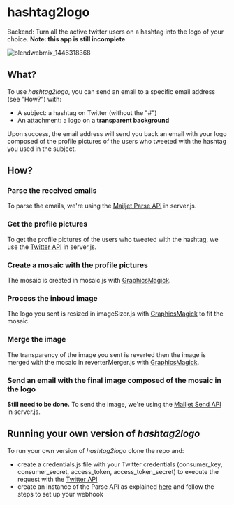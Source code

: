# hashtag2logo
Backend: Turn all the active twitter users on a hashtag into the logo of your choice.
**Note: this app is still incomplete**

![blendwebmix_1446318368](https://cloud.githubusercontent.com/assets/4700883/10865441/bd38c8ec-800b-11e5-9294-1e94eb0456a7.png)

## What?

To use *hashtag2logo*, you can send an email to a specific email address (see "How?") with:
* A subject: a hashtag on Twitter (without the "#")
* An attachment: a logo on a **transparent background**

Upon success, the email address will send you back an email with your logo composed of the profile pictures of the users who tweeted with the hashtag you used in the subject.


## How?

### Parse the received emails

To parse the emails, we're using the [Mailjet Parse API](http://dev.mailjet.com/guides/#parse-api-process-inbound-emails) in server.js.

### Get the profile pictures

To get the profile pictures of the users who tweeted with the hashtag, we use the [Twitter API](https://dev.twitter.com/rest/public) in server.js.

### Create a mosaic with the profile pictures

The mosaic is created in mosaic.js with [GraphicsMagick](https://github.com/aheckmann/gm).

### Process the inboud image 

The logo you sent is resized in imageSizer.js with [GraphicsMagick](https://github.com/aheckmann/gm) to fit the mosaic.

### Merge the image

The transparency of the image you sent is reverted then the image is merged with the mosaic in reverterMerger.js with [GraphicsMagick](https://github.com/aheckmann/gm).

### Send an email with the final image composed of the mosaic in the logo

**Still need to be done.** To send the image, we're using the [Mailjet Send API](http://dev.mailjet.com/guides/send-api-guide/) in server.js.

## Running your own version of *hashtag2logo*

To run your own version of *hashtag2logo* clone the repo and: 
* create a credentials.js file with your Twitter credentials (consumer_key, consumer_secret, access_token, access_token_secret) to execute the request with the [Twitter API](https://dev.twitter.com/rest/public)
* create an instance of the Parse API as explained [here](http://dev.mailjet.com/guides/#basic-setup) and follow the steps to set up your webhook




